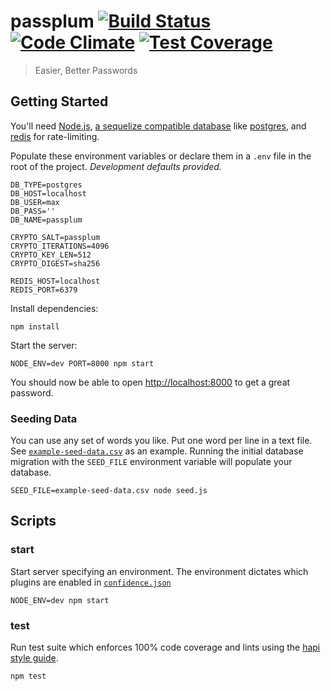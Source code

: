 # passplum [![Build Status](https://travis-ci.org/maxbeatty/passplum.svg)](https://travis-ci.org/maxbeatty/passplum) [![Code Climate](https://codeclimate.com/github/maxbeatty/passplum/badges/gpa.svg)](https://codeclimate.com/github/maxbeatty/passplum) [![Test Coverage](https://codeclimate.com/github/maxbeatty/passplum/badges/coverage.svg)](https://codeclimate.com/github/maxbeatty/passplum)

> Easier, Better Passwords

## Getting Started

You'll need [Node.js](https://nodejs.org/en/), [a sequelize compatible database](http://sequelize.readthedocs.org/en/latest/docs/getting-started/#installation) like [postgres](www.postgresql.org), and [redis](http://redis.io/) for rate-limiting.

Populate these environment variables or declare them in a `.env` file in the root of the project. _Development defaults provided._

```
DB_TYPE=postgres
DB_HOST=localhost
DB_USER=max
DB_PASS=''
DB_NAME=passplum

CRYPTO_SALT=passplum
CRYPTO_ITERATIONS=4096
CRYPTO_KEY_LEN=512
CRYPTO_DIGEST=sha256

REDIS_HOST=localhost
REDIS_PORT=6379
```

Install dependencies:

```
npm install
```

Start the server:

```
NODE_ENV=dev PORT=8000 npm start
```

You should now be able to open [http://localhost:8000](http://localhost:8000) to get a great password.

### Seeding Data

You can use any set of words you like. Put one word per line in a text file. See [`example-seed-data.csv`](https://github.com/maxbeatty/passplum/blob/master/example-seed-data.csv) as an example. Running the initial database migration with the `SEED_FILE` environment variable will populate your database.

```
SEED_FILE=example-seed-data.csv node seed.js
```

## Scripts

### start

Start server specifying an environment. The environment dictates which plugins are enabled in [`confidence.json`](https://github.com/maxbeatty/passplum/blob/master/confidence.json)

```
NODE_ENV=dev npm start
```

### test

Run test suite which enforces 100% code coverage and lints using the [hapi style guide](https://github.com/continuationlabs/eslint-plugin-hapi).

```
npm test
```

